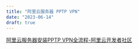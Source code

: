 ```yaml
---
title: "阿里云服务器 PPTP VPN"
date: "2023-06-14"
draft: true
---
```


[阿里云服务器安装PPTP VPN全流程-阿里云开发者社区](https://developer.aliyun.com/article/822178)